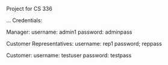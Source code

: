 Project for CS 336 

...
Credentials:

Manager:
username: admin1
password: adminpass

Customer Representatives:
username: rep1
password; reppass

Customer:
username: testuser
password: testpass
